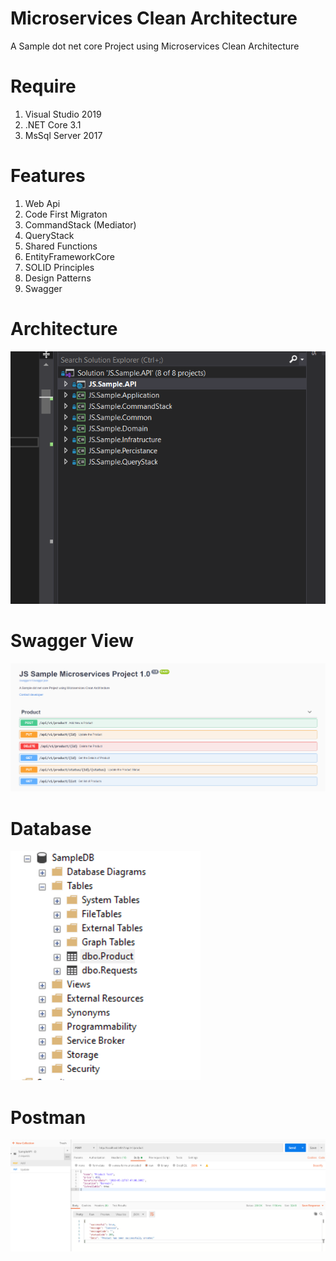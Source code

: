 # Microservices Clean Architecture

A  Sample dot net core Project  using Microservices Clean Architecture

# Require
 
1. Visual Studio 2019
2. .NET Core 3.1
3. MsSql Server 2017

# Features
1. Web Api
2. Code First Migraton
3. CommandStack (Mediator)
4. QueryStack
5. Shared Functions
6. EntityFrameworkCore
7. SOLID Principles
8. Design Patterns
9. Swagger

# Architecture
![Architecture](https://github.com/computerprince/JS.Sample.API/blob/master/Images/architecture.PNG)

# Swagger View
![Swagger](https://github.com/computerprince/JS.Sample.API/blob/master/Images/Swagger.PNG)

# Database 
![Database ](https://github.com/computerprince/JS.Sample.API/blob/master/Images/db.PNG)

# Postman
![Postman](https://github.com/computerprince/JS.Sample.API/blob/master/Images/postman.PNG)


